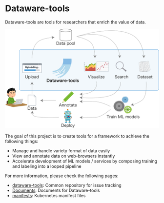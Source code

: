 # Dataware-tools

Dataware-tools are tools for researchers that enrich the value of data.

![](https://raw.githubusercontent.com/dataware-tools/.github/main/profile/overview_v2.png)

The goal of this project is to create tools for a framework to achieve the following things:

* Manage and handle variety format of data easily
* View and annotate data on web-browsers instantly
* Accelerate development of ML models / services by composing training and labeling into a looped pipeline

For more information, please check the following pages:

- [dataware-tools](https://github.com/dataware-tools/dataware-tools): Common repository for issue tracking
- [Documents](https://docs.dataware-tools.com): Documents for Dataware-tools
- [manifests](https://github.com/dataware-tools/manifests): Kubernetes manifest files